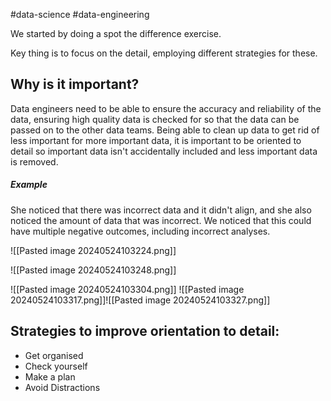 #data-science #data-engineering 

We started by doing a spot the difference exercise.

Key thing is to focus on the detail, employing different strategies for these.

## Why is it important?
Data engineers need to be able to ensure the accuracy and reliability of the data, ensuring high quality data is checked for so that the data can be passed on to the other data teams. Being able to clean up data to get rid of less important for more important data, it is important to be oriented to detail so important data isn't accidentally included and less important data is removed.


##### Example
She noticed that there was incorrect data and it didn't align, and she also noticed the amount of data that was incorrect.
We noticed that this could have multiple negative outcomes, including incorrect analyses.

![[Pasted image 20240524103224.png]]

![[Pasted image 20240524103248.png]]

![[Pasted image 20240524103304.png]]
![[Pasted image 20240524103317.png]]![[Pasted image 20240524103327.png]]

## Strategies to improve orientation to detail:
- Get organised
- Check yourself
- Make a plan
- Avoid Distractions